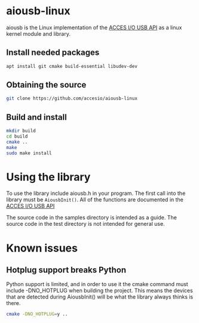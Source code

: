 # aiousb-linux

aiousb is the Linux implementation of the [ACCES I/O USB API](https://accesio.com/MANUALS/USB%20Software%20Reference%20Manual.html)
as a linux kernel module and library.

## Install needed packages

```bash
apt install git cmake build-essential libudev-dev
  ```

## Obtaining the source

```bash
git clone https://github.com/accesio/aiousb-linux
```

## Build and install

```bash
mkdir build
cd build
cmake ..
make
sudo make install
```


# Using the library
To use the library include aiousb.h in your program. The first call into the library must be `AiousbInit()`. All of the functions are documented in the [ACCES I/O USB API](https://accesio.com/MANUALS/USB%20Software%20Reference%20Manual.html)


The source code in the samples directory is intended as a guide. The source code in the test directory is not intended for general use.

# Known issues
## Hotplug support breaks Python
Python support is limited, and in order to use it the cmake command must include -DNO_HOTPLUG when building the project. This means the devices that are detected during AiousbInit() will be what the library always thinks is there.
```bash
cmake -DNO_HOTPLUG=y ..
```
